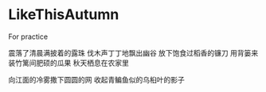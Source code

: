 # LikeThisAutumn
For practice

震落了清晨满披着的露珠
伐木声丁丁地飘出幽谷
放下饱食过稻香的镰刀
用背篓来装竹篱间肥硕的瓜果
秋天栖息在农家里

向江面的冷雾撒下圆圆的网
收起青鳊鱼似的乌桕叶的影子

